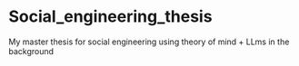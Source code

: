 # Social_engineering_thesis
My master thesis for social engineering using theory of mind + LLms in the background
